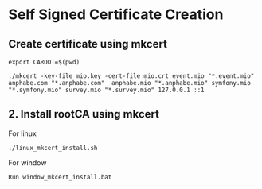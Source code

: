 # Self Signed Certificate Creation
## Create certificate using mkcert
```
export CAROOT=$(pwd)

./mkcert -key-file mio.key -cert-file mio.crt event.mio "*.event.mio" anphabe.com "*.anphabe.com"  anphabe.mio "*.anphabe.mio" symfony.mio "*.symfony.mio" survey.mio "*.survey.mio" 127.0.0.1 ::1

```

## 2. Install rootCA using mkcert
For linux
```
./linux_mkcert_install.sh
```
For window
```
Run window_mkcert_install.bat
```